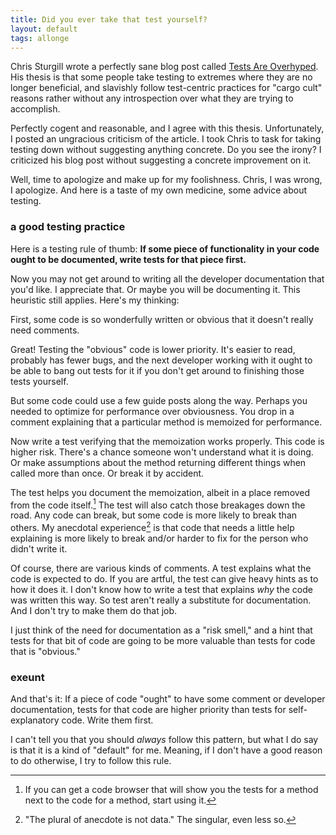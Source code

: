 ```yaml
---
title: Did you ever take that test yourself?
layout: default
tags: allonge
---
```


Chris Sturgill wrote a perfectly sane blog post called [Tests Are Overhyped](http://sturgill.github.io/2013/04/15/tests-are-overhyped/). His thesis is that some people take testing to extremes where they are no longer beneficial, and slavishly follow test-centric practices for "cargo cult" reasons rather without any introspection over what they are trying to accomplish.

Perfectly cogent and reasonable, and I agree with this thesis. Unfortunately, I posted an ungracious criticism of the article. I took Chris to task for taking testing down without suggesting anything concrete. Do you see the irony? I criticized his blog post without suggesting a concrete improvement on it.

Well, time to apologize and make up for my foolishness. Chris, I was wrong, I apologize. And here is a taste of my own medicine, some advice about testing.

### a good testing practice

Here is a testing rule of thumb: **If some piece of functionality in your code ought to be documented, write tests for that piece first.**

Now you may not get around to writing all the developer documentation that you'd like. I appreciate that. Or maybe you will be documenting it. This heuristic still applies. Here's my thinking:

First, some code is so wonderfully written or obvious that it doesn't really need comments.

Great! Testing the "obvious" code is lower priority. It's easier to read, probably has fewer bugs, and the next developer working with it ought to be able to bang out tests for it if you don't get around to finishing those tests yourself.

But some code could use a few guide posts along the way. Perhaps you needed to optimize for performance over obviousness. You drop in a comment explaining that a particular method is memoized for performance.

Now write a test verifying that the memoization works properly. This code is higher risk. There's a chance someone won't understand what it is doing. Or make assumptions about the method returning different things when called more than once. Or break it by accident.

The test helps you document the memoization, albeit in a place removed from the code itself.[^grouch] The test will also catch those breakages down the road. Any code can break, but some code is more likely to break than others. My anecdotal experience[^anecdote] is that code that needs a little help explaining is more likely to break and/or harder to fix for the person who didn't write it.

[^grouch]: If you can get a code browser that will show you the tests for a method next to the code for a method, start using it.

[^anecdote]: "The plural of anecdote is not data." The singular, even less so.

Of course, there are various kinds of comments. A test explains what the code is expected to do. If you are artful, the test can give heavy hints as to how it does it. I don't know how to write a test that explains *why* the code was written this way. So test aren't really a substitute for documentation. And I don't try to make them do that job.

I just think of the need for documentation as a "risk smell," and a hint that tests for that bit of code are going to be more valuable than tests for code that is "obvious."

### exeunt

And that's it: If a piece of code "ought" to have some comment or developer documentation, tests for that code are higher priority than tests for self-explanatory code. Write them first.

I can't tell you that you should *always* follow this pattern, but what I do say is that it is a kind of "default" for me. Meaning, if I don't have a good reason to do otherwise, I try to follow this rule.